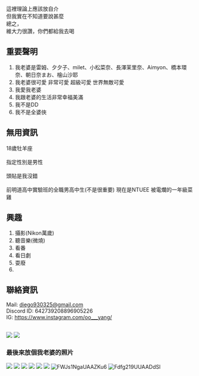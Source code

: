 這裡理論上應該放自介<br>
但我實在不知道要說甚麼<br>
總之，<br>
維大力很讚，你們都給我去喝<br>


## 重要聲明 ##
1. 我老婆是雷姆、夕夕子、milet、小松菜奈、長澤茉里奈、Aimyon、橋本環奈、朝日奈まお、檜山沙耶
2. 我老婆很可愛 非常可愛 超級可愛 世界無敵可愛
3. 我愛我老婆
4. 我跟老婆的生活非常幸福美滿
5. 我不是DD
6. 我不是全婆俠


## 無用資訊 ##
18歲牡羊座<br><br>
指定性別是男性<br><br>
頭貼是我沒錯<br><br>
前明道高中實驗班的全職男高中生(不是很重要)
現在是NTUEE 被電爛的一年級菜雞

## 興趣 ##
1. 攝影(Nikon萬歲)
2. 聽音樂(微燒)
3. 看番
4. 看日劇
5. 耍廢
6. 

## 聯絡資訊 ##
Mail: diego930325@gmail.com<br>
Discord ID: 642739208896905226<br>
IG: https://www.instagram.com/oo___yang/<br><br>

![](https://github-readme-stats.vercel.app/api?username=ooyang0325)
![](https://github-readme-stats.vercel.app/api/top-langs/?username=ooyang0325)

### 最後來放個我老婆的照片 ###
![](https://i.imgur.com/0WEaWME.jpg)
![](https://i.imgur.com/0ahtEgF.png)
![](https://i.imgur.com/IumbAl7.jpg)
![](https://i.imgur.com/QpA2aao.png)
![](https://i.imgur.com/Lfoxj1n.png)
![](https://i.imgur.com/1XVhKZ5.png)
![FWJs1NgaUAAZKu6](https://user-images.githubusercontent.com/52309935/195373338-d7938d29-c238-43c9-a59b-ee5cf7a5961f.jpeg)
![Fdfg219UUAADdSl](https://user-images.githubusercontent.com/52309935/195376494-9a81e405-6d7c-4abc-9770-ba2bc22447e4.jpeg)




